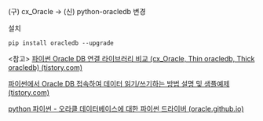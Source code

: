 (구) cx_Oracle -> (신) python-oracledb 변경

설치
```
pip install oracledb --upgrade
```

<참고>
[파이썬 Oracle DB 연결 라이브러리 비교 (cx_Oracle, Thin oracledb, Thick oracledb) (tistory.com)](https://almost-native.tistory.com/423)

[파이썬에서 Oracle DB 접속하여 데이터 읽기/쓰기하는 방법 설명 및 샘플예제 (tistory.com)](https://almost-native.tistory.com/418)

[python 파이썬 - 오라클 데이터베이스에 대한 파이썬 드라이버 (oracle.github.io)](https://oracle.github.io/python-oracledb/)

